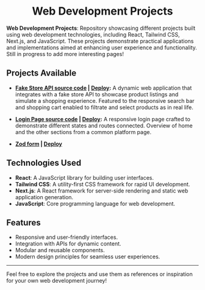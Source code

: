 <div align="center">

# **Web Development Projects**

</div>

**Web Development Projects**: Repository showcasing different projects built using web development technologies, including React, Tailwind CSS, Next.js, and JavaScript. These projects demonstrate practical applications and implementations aimed at enhancing user experience and functionality. Still in progress to add more interesting pages!

## Projects Available

- **[Fake Store API source code](https://github.com/Cristopher2874/Weekly-web/tree/main/API-fake-store) | [Deploy](https://api-store-test.netlify.app/):** A dynamic web application that integrates with a fake store API to showcase product listings and simulate a shopping experience. Featured to the responsive search bar and shopping cart enabled to filtrate and select products as in real life.

- **[Login Page source code](https://github.com/Cristopher2874/Weekly-web/tree/main/Log-In-Page) | [Deploy](https://example-login-page.netlify.app/):** A responsive login page crafted to demonstrate different states and routes connected. Overview of home and the other sections from a common platform page.

- **[Zod form](https://github.com/Cristopher2874/Weekly-web/tree/main/Zod-form) | [Deploy]()**

## Technologies Used

- **React**: A JavaScript library for building user interfaces.
- **Tailwind CSS**: A utility-first CSS framework for rapid UI development.
- **Next.js**: A React framework for server-side rendering and static web application generation.
- **JavaScript**: Core programming language for web development.

## Features

- Responsive and user-friendly interfaces.
- Integration with APIs for dynamic content.
- Modular and reusable components.
- Modern design principles for seamless user experiences.

---

Feel free to explore the projects and use them as references or inspiration for your own web development journey!

